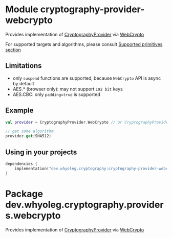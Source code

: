 # Module cryptography-provider-webcrypto

Provides implementation of [CryptographyProvider][CryptographyProvider] via [WebCrypto][WebCrypto]

For supported targets and algorithms, please consult [Supported primitives section][Supported primitives section]

## Limitations

* only `suspend` functions are supported, because `WebCrypto` API is async by default
* AES.* (browser only): may not support `192 bit` keys
* AES.CBC: only `padding=true` is supported

## Example

```kotlin
val provider = CryptographyProvider.WebCrypto // or CryptographyProvider.Default

// get some algorithm
provider.get(SHA512)
```

## Using in your projects

```kotlin
dependencies {
    implementation("dev.whyoleg.cryptography:cryptography-provider-webcrypto:0.3.1")
}
```

[CryptographyProvider]: https://whyoleg.github.io/cryptography-kotlin/api/cryptography-core/dev.whyoleg.cryptography/-cryptography-provider/index.html

[WebCrypto]: https://developer.mozilla.org/en-US/docs/Web/API/Web_Crypto_API

[Supported primitives section]: https://whyoleg.github.io/cryptography-kotlin/providers#supported-primitives

# Package dev.whyoleg.cryptography.providers.webcrypto

Provides implementation of [CryptographyProvider][CryptographyProvider] via [WebCrypto][WebCrypto]

[CryptographyProvider]: https://whyoleg.github.io/cryptography-kotlin/api/cryptography-core/dev.whyoleg.cryptography/-cryptography-provider/index.html

[WebCrypto]: https://developer.mozilla.org/en-US/docs/Web/API/Web_Crypto_API

[Supported primitives section]: https://whyoleg.github.io/cryptography-kotlin/providers#supported-primitives
